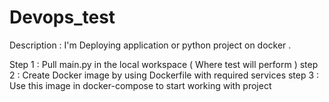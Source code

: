 # Devops_test

Description : I'm Deploying application or python project on docker .


Step 1 : Pull main.py in the local workspace ( Where test will perform )
step 2 : Create Docker image by using Dockerfile with required services
step 3 : Use this image in docker-compose to start working with project 
